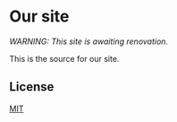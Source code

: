 # Our site

*WARNING: This site is awaiting renovation.*

This is the source for our site.

## License

[MIT](https://choosealicense.com/licenses/mit/)

